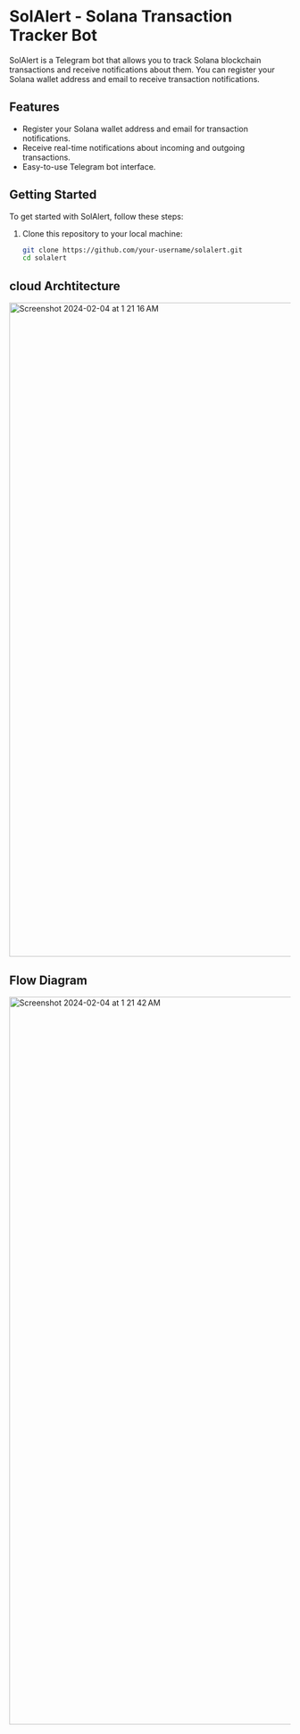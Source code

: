 # SolAlert - Solana Transaction Tracker Bot

SolAlert is a Telegram bot that allows you to track Solana blockchain transactions and receive notifications about them. You can register your Solana wallet address and email to receive transaction notifications.

## Features

- Register your Solana wallet address and email for transaction notifications.
- Receive real-time notifications about incoming and outgoing transactions.
- Easy-to-use Telegram bot interface.

## Getting Started

To get started with SolAlert, follow these steps:

1. Clone this repository to your local machine:

   ```bash
   git clone https://github.com/your-username/solalert.git
   cd solalert

## cloud Archtitecture
<img width="1172" alt="Screenshot 2024-02-04 at 1 21 16 AM" src="https://github.com/Magicmints/SolAlert/assets/69411088/4d62da45-a660-4f86-a8ac-80571b4a9a4f">

## Flow Diagram
<img width="1304" alt="Screenshot 2024-02-04 at 1 21 42 AM" src="https://github.com/Magicmints/SolAlert/assets/69411088/d91c1a91-b3c7-44c8-9f73-b9194c81c3d6">
